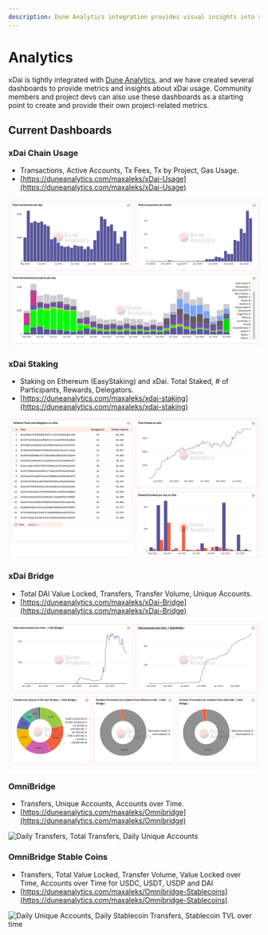 ```yaml
---
description: Dune Analytics integration provides visual insights into xDai usage
---
```


# Analytics

xDai is tightly integrated with [Dune Analytics](../../for-developers/developer-resources/dune-analytics.md), and we have created several dashboards to provide metrics and insights about xDai usage. Community members and project devs can also use these dashboards as a starting point to create and provide their own project-related metrics.

## Current Dashboards

### xDai Chain Usage

* Transactions, Active Accounts, Tx Fees, Tx by Project, Gas Usage.
* &#x20;[https://duneanalytics.com/maxaleks/xDai-Usage](https://duneanalytics.com/maxaleks/xDai-Usage)

![Transactions Per Day/Per Month/ Daily Transactions by Project](../../.gitbook/assets/xDai-usage-1.png)

### xDai Staking&#x20;

* Staking on Ethereum (EasyStaking) and xDai. Total Staked, # of Participants, Rewards, Delegators.&#x20;
* &#x20;[https://duneanalytics.com/maxaleks/xdai-staking](https://duneanalytics.com/maxaleks/xdai-staking)

![Validator Pools, Total STAKE Staked on xDai, Amount Staked/Unstaked per day](../../.gitbook/assets/xDai-staking.png)

### xDai Bridge

* Total DAI Value Locked, Transfers, Transfer Volume, Unique Accounts.
* [https://duneanalytics.com/maxaleks/xDai-Bridge](https://duneanalytics.com/maxaleks/xDai-Bridge)

![DAI Locked over Time, Accounts over Time, Transfers by Amount, Alternate Receiver Usage](../../.gitbook/assets/xDai-bridge.png)

### OmniBridge

* Transfers, Unique Accounts, Accounts over Time.
* [https://duneanalytics.com/maxaleks/Omnibridge](https://duneanalytics.com/maxaleks/Omnibridge)

![Daily Transfers, Total Transfers, Daily Unique Accounts](../../.gitbook/assets/omnibridge.png)

### OmniBridge Stable Coins

* Transfers, Total Value Locked, Transfer Volume, Value Locked over Time, Accounts over Time for USDC, USDT, USDP and DAI
* [https://duneanalytics.com/maxaleks/Omnibridge-Stablecoins](https://duneanalytics.com/maxaleks/Omnibridge-Stablecoins)

![Daily Unique Accounts, Daily Stablecoin Transfers, Stablecoin TVL over time](../../.gitbook/assets/stablecoins.png)



